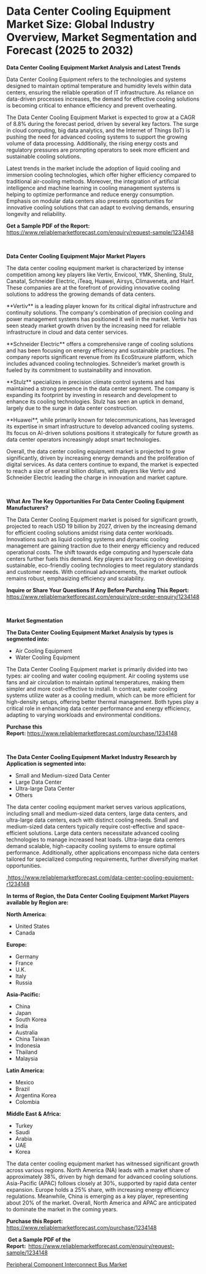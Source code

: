 <p><h1>Data Center Cooling Equipment Market Size: Global Industry Overview, Market Segmentation and Forecast (2025 to 2032)</h1></p><p><strong>Data Center Cooling Equipment Market Analysis and Latest Trends</strong></p>
<p><p>Data Center Cooling Equipment refers to the technologies and systems designed to maintain optimal temperature and humidity levels within data centers, ensuring the reliable operation of IT infrastructure. As reliance on data-driven processes increases, the demand for effective cooling solutions is becoming critical to enhance efficiency and prevent overheating.</p><p>The Data Center Cooling Equipment Market is expected to grow at a CAGR of 8.8% during the forecast period, driven by several key factors. The surge in cloud computing, big data analytics, and the Internet of Things (IoT) is pushing the need for advanced cooling systems to support the growing volume of data processing. Additionally, the rising energy costs and regulatory pressures are prompting operators to seek more efficient and sustainable cooling solutions.</p><p>Latest trends in the market include the adoption of liquid cooling and immersion cooling technologies, which offer higher efficiency compared to traditional air-cooling methods. Moreover, the integration of artificial intelligence and machine learning in cooling management systems is helping to optimize performance and reduce energy consumption. Emphasis on modular data centers also presents opportunities for innovative cooling solutions that can adapt to evolving demands, ensuring longevity and reliability.</p></p>
<p><strong>Get a Sample PDF of the Report:&nbsp;</strong> <a href="https://www.reliablemarketforecast.com/enquiry/request-sample/1234148?utm_campaign=3176&utm_medium=2&utm_source=Github&utm_content=ia&utm_term=08042025&utm_id=data-center-cooling-equipment">https://www.reliablemarketforecast.com/enquiry/request-sample/1234148</a></p>
<p>&nbsp;</p>
<p><strong>Data Center Cooling Equipment Major Market Players</strong></p>
<p><p>The data center cooling equipment market is characterized by intense competition among key players like Vertiv, Envicool, YMK, Shenling, Stulz, Canatal, Schneider Electric, iTeaq, Huawei, Airsys, Climaveneta, and Hairf. These companies are at the forefront of providing innovative cooling solutions to address the growing demands of data centers.</p><p>**Vertiv** is a leading player known for its critical digital infrastructure and continuity solutions. The company's combination of precision cooling and power management systems has positioned it well in the market. Vertiv has seen steady market growth driven by the increasing need for reliable infrastructure in cloud and data center services.</p><p>**Schneider Electric** offers a comprehensive range of cooling solutions and has been focusing on energy efficiency and sustainable practices. The company reports significant revenue from its EcoStruxure platform, which includes advanced cooling technologies. Schneider’s market growth is fueled by its commitment to sustainability and innovation.</p><p>**Stulz** specializes in precision climate control systems and has maintained a strong presence in the data center segment. The company is expanding its footprint by investing in research and development to enhance its cooling technologies. Stulz has seen an uptick in demand, largely due to the surge in data center construction.</p><p>**Huawei**, while primarily known for telecommunications, has leveraged its expertise in smart infrastructure to develop advanced cooling systems. Its focus on AI-driven solutions positions it strategically for future growth as data center operators increasingly adopt smart technologies.</p><p>Overall, the data center cooling equipment market is projected to grow significantly, driven by increasing energy demands and the proliferation of digital services. As data centers continue to expand, the market is expected to reach a size of several billion dollars, with players like Vertiv and Schneider Electric leading the charge in innovation and market capture.</p></p>
<p>&nbsp;</p>
<p><strong>What Are The Key Opportunities For Data Center Cooling Equipment Manufacturers?</strong></p>
<p><p>The Data Center Cooling Equipment market is poised for significant growth, projected to reach USD 19 billion by 2027, driven by the increasing demand for efficient cooling solutions amidst rising data center workloads. Innovations such as liquid cooling systems and dynamic cooling management are gaining traction due to their energy efficiency and reduced operational costs. The shift towards edge computing and hyperscale data centers further fuels this demand. Key players are focusing on developing sustainable, eco-friendly cooling technologies to meet regulatory standards and customer needs. With continual advancements, the market outlook remains robust, emphasizing efficiency and scalability.</p></p>
<p><strong>Inquire or Share Your Questions If Any Before Purchasing This Report:</strong> <a href="https://www.reliablemarketforecast.com/enquiry/pre-order-enquiry/1234148?utm_campaign=3176&utm_medium=2&utm_source=Github&utm_content=ia&utm_term=08042025&utm_id=data-center-cooling-equipment">https://www.reliablemarketforecast.com/enquiry/pre-order-enquiry/1234148</a></p>
<p>&nbsp;</p>
<p><strong>Market Segmentation</strong></p>
<p><strong>The Data Center Cooling Equipment Market Analysis by types is segmented into:</strong></p>
<p><ul><li>Air Cooling Equipment</li><li>Water Cooling Equipment</li></ul></p>
<p><p>The Data Center Cooling Equipment market is primarily divided into two types: air cooling and water cooling equipment. Air cooling systems use fans and air circulation to maintain optimal temperatures, making them simpler and more cost-effective to install. In contrast, water cooling systems utilize water as a cooling medium, which can be more efficient for high-density setups, offering better thermal management. Both types play a critical role in enhancing data center performance and energy efficiency, adapting to varying workloads and environmental conditions.</p></p>
<p><strong>Purchase this Report:&nbsp;</strong><a href="https://www.reliablemarketforecast.com/purchase/1234148?utm_campaign=3176&utm_medium=2&utm_source=Github&utm_content=ia&utm_term=08042025&utm_id=data-center-cooling-equipment">https://www.reliablemarketforecast.com/purchase/1234148</a></p>
<p>&nbsp;</p>
<p><strong>The Data Center Cooling Equipment Market Industry Research by Application is segmented into:</strong></p>
<p><ul><li>Small and Medium-sized Data Center</li><li>Large Data Center</li><li>Ultra-large Data Center</li><li>Others</li></ul></p>
<p><p>The data center cooling equipment market serves various applications, including small and medium-sized data centers, large data centers, and ultra-large data centers, each with distinct cooling needs. Small and medium-sized data centers typically require cost-effective and space-efficient solutions. Large data centers necessitate advanced cooling technologies to manage increased heat loads. Ultra-large data centers demand scalable, high-capacity cooling systems to ensure optimal performance. Additionally, other applications encompass niche data centers tailored for specialized computing requirements, further diversifying market opportunities.</p></p>
<p><a href="https://www.reliablemarketforecast.com/data-center-cooling-equipment-r1234148?utm_campaign=3176&utm_medium=2&utm_source=Github&utm_content=ia&utm_term=08042025&utm_id=data-center-cooling-equipment">&nbsp;https://www.reliablemarketforecast.com/data-center-cooling-equipment-r1234148</a></p>
<p><strong>In terms of Region, the Data Center Cooling Equipment Market Players available by Region are:</strong></p>
<p>
    <p> <strong> North America: </strong>
        <ul>
            <li>United States</li>
            <li>Canada</li>
        </ul>
        </p> 
    <p> <strong> Europe: </strong>
        <ul>
            <li>Germany</li>
            <li>France</li>
            <li>U.K.</li>
            <li>Italy</li>
            <li>Russia</li>
        </ul>
        </p> 
    <p> <strong> Asia-Pacific: </strong>
        <ul>
            <li>China</li>
            <li>Japan</li>
            <li>South Korea</li>
            <li>India</li>
            <li>Australia</li>
            <li>China Taiwan</li>
            <li>Indonesia</li>
            <li>Thailand</li>
            <li>Malaysia</li>
        </ul>
        </p> 
    <p> <strong> Latin America: </strong>
        <ul>
            <li>Mexico</li>
            <li>Brazil</li>
            <li>Argentina Korea</li>
            <li>Colombia</li>
        </ul>
        </p> 
    <p> <strong> Middle East & Africa: </strong>
        <ul>
            <li>Turkey</li>
            <li>Saudi</li>
            <li>Arabia</li>
            <li>UAE</li>
            <li>Korea</li>
        </ul>
    </p>
    </p>
<p><p>The data center cooling equipment market has witnessed significant growth across various regions. North America (NA) leads with a market share of approximately 38%, driven by high demand for advanced cooling solutions. Asia-Pacific (APAC) follows closely at 30%, supported by rapid data center expansion. Europe holds a 25% share, with increasing energy efficiency regulations. Meanwhile, China is emerging as a key player, representing about 20% of the market. Overall, North America and APAC are anticipated to dominate the market in the coming years.</p></p>
<p><strong>Purchase this Report: </strong><a href="https://www.reliablemarketforecast.com/purchase/1234148?utm_campaign=3176&utm_medium=2&utm_source=Github&utm_content=ia&utm_term=08042025&utm_id=data-center-cooling-equipment">https://www.reliablemarketforecast.com/purchase/1234148</a></p>
<p>&nbsp;<strong>Get a Sample PDF of the Report:&nbsp;&nbsp;</strong><a href="https://www.reliablemarketforecast.com/enquiry/request-sample/1234148?utm_campaign=3176&utm_medium=2&utm_source=Github&utm_content=ia&utm_term=08042025&utm_id=data-center-cooling-equipment">https://www.reliablemarketforecast.com/enquiry/request-sample/1234148</a></p>
<p><strong></strong></p>
<p><p><a href="https://github.com/voigttyagi/Market-Research-Report-List-1/blob/main/peripheral-component-interconnect-bus-market.md?utm_campaign=3176&utm_medium=2&utm_source=Github&utm_content=ia&utm_term=08042025&utm_id=data-center-cooling-equipment">Peripheral Component Interconnect Bus Market</a></p></p>